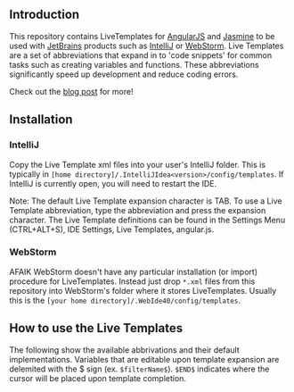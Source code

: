 ## Introduction

This repository contains LiveTemplates for [AngularJS](http://angularjs.org/) and [Jasmine](https://github.com/pivotal/jasmine) to be used with [JetBrains](http://www.jetbrains.com/) products such as [IntelliJ](http://www.jetbrains.com/idea/) or [WebStorm](http://www.jetbrains.com/webstorm/). Live Templates are a set of abbreviations that expand in to 'code snippets' for common tasks such as creating variables and functions. These abbreviations significantly speed up development and reduce coding errors.

Check out the [blog post](http://pkozlowskios.wordpress.com/2012/07/15/live-templates-for-angular-js-in-webstorm/) for more!

## Installation

### IntelliJ
Copy the Live Template xml files into your user's IntelliJ folder. This is typically in `[home directory]/.IntelliJIdea<version>/config/templates`. If IntelliJ is currently open, you will need to restart the IDE.

Note: The default Live Template expansion character is TAB. To use a Live Template abbreviation, type the abbreviation and press the expansion character. The Live Template definitions can be found in the Settings Menu (CTRL+ALT+S), IDE Settings, Live Templates, angular.js.

### WebStorm
AFAIK WebStorm doesn't have any particular installation (or import) procedure for LiveTemplates.
Instead just drop `*.xml` files from this repository into WebStorm's folder where it stores LiveTemplates.
Usually this is the `[your home directory]/.WebIde40/config/templates`.

## How to use the Live Templates
The following show the available abbrivations and their default implementations. Variables that are editable upon template expansion are delemited with the $ sign (ex. `$filterName$`).
`$END$` indicates where the cursor will be placed upon template completion.

